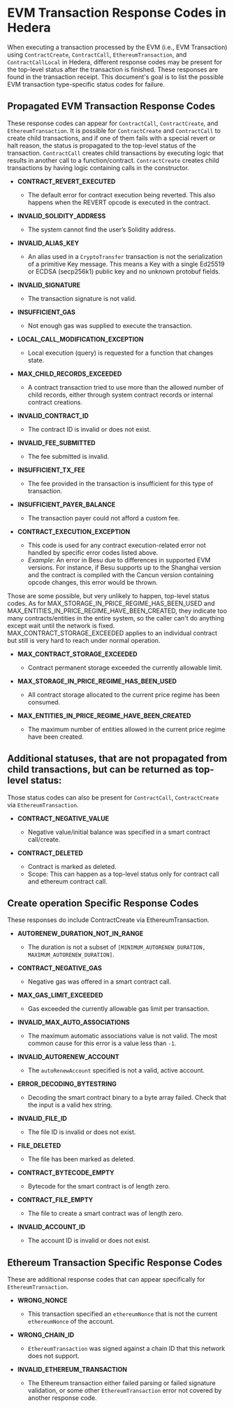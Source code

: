 # EVM Transaction Response Codes in Hedera

When executing a transaction processed by the EVM (i.e., EVM Transaction) using `ContractCreate`, `ContractCall`, `EthereumTransaction`, and `ContractCallLocal` in Hedera, different response codes may be present for the top-level status after the transaction is finished. 
These responses are found in the transaction receipt. This document's goal is to list the possible EVM transaction type-specific status codes for failure.

## Propagated EVM Transaction Response Codes
These response codes can appear for `ContractCall`, `ContractCreate`, and `EthereumTransaction`.
It is possible for `ContractCreate` and `ContractCall` to create child transactions, and if one of them fails with a special revert or halt reason, the status is propagated to the top-level status of the transaction.
`ContractCall` creates child transactions by executing logic that results in another call to a function/contract.
`ContractCreate` creates child transactions by having logic containing calls in the constructor.

- **CONTRACT_REVERT_EXECUTED**
  - The default error for contract execution being reverted. This also happens when the REVERT opcode is executed in the contract.

- **INVALID_SOLIDITY_ADDRESS**
  - The system cannot find the user’s Solidity address.

- **INVALID_ALIAS_KEY**
  - An alias used in a `CryptoTransfer` transaction is not the serialization of a primitive Key message. This means a Key with a single Ed25519 or ECDSA (secp256k1) public key and no unknown protobuf fields.

- **INVALID_SIGNATURE**
  - The transaction signature is not valid.

- **INSUFFICIENT_GAS**
  - Not enough gas was supplied to execute the transaction.

- **LOCAL_CALL_MODIFICATION_EXCEPTION**
  - Local execution (query) is requested for a function that changes state.

- **MAX_CHILD_RECORDS_EXCEEDED**
  - A contract transaction tried to use more than the allowed number of child records, either through system contract records or internal contract creations.

- **INVALID_CONTRACT_ID**
  - The contract ID is invalid or does not exist.

- **INVALID_FEE_SUBMITTED**
  - The fee submitted is invalid.

- **INSUFFICIENT_TX_FEE**
  - The fee provided in the transaction is insufficient for this type of transaction.

- **INSUFFICIENT_PAYER_BALANCE**
  - The transaction payer could not afford a custom fee.

- **CONTRACT_EXECUTION_EXCEPTION**
  - This code is used for any contract execution-related error not handled by specific error codes listed above.
  - *Example*: An error in Besu due to differences in supported EVM versions. For instance, if Besu supports up to the Shanghai version and the contract is compiled with the Cancun version containing opcode changes, this error would be thrown.

Those are some possible, but very unlikely to happen, top-level status codes. 
As for MAX_STORAGE_IN_PRICE_REGIME_HAS_BEEN_USED and MAX_ENTITIES_IN_PRICE_REGIME_HAVE_BEEN_CREATED, they indicate too many contracts/entities in the entire system, so the caller can't do anything except wait until the network is fixed.
MAX_CONTRACT_STORAGE_EXCEEDED applies to an individual contract but still is very hard to reach under normal operation.

- **MAX_CONTRACT_STORAGE_EXCEEDED**
  - Contract permanent storage exceeded the currently allowable limit.

- **MAX_STORAGE_IN_PRICE_REGIME_HAS_BEEN_USED**
  - All contract storage allocated to the current price regime has been consumed.

- **MAX_ENTITIES_IN_PRICE_REGIME_HAVE_BEEN_CREATED**
  - The maximum number of entities allowed in the current price regime have been created.

## Additional statuses, that are not propagated from child transactions, but can be returned as top-level status:
Those status codes can also be present for `ContractCall`, `ContractCreate` via `EthereumTransaction`.

- **CONTRACT_NEGATIVE_VALUE**
  - Negative value/initial balance was specified in a smart contract call/create.

- **CONTRACT_DELETED**
  - Contract is marked as deleted.
  - Scope: This can happen as a top-level status only for contract call and ethereum contract call.

## Create operation Specific Response Codes
These responses do include ContractCreate via EthereumTransaction.

- **AUTORENEW_DURATION_NOT_IN_RANGE**
  - The duration is not a subset of `[MINIMUM_AUTORENEW_DURATION, MAXIMUM_AUTORENEW_DURATION]`.

- **CONTRACT_NEGATIVE_GAS**
  - Negative gas was offered in a smart contract call.

- **MAX_GAS_LIMIT_EXCEEDED**
  - Gas exceeded the currently allowable gas limit per transaction.

- **INVALID_MAX_AUTO_ASSOCIATIONS**
  - The maximum automatic associations value is not valid. The most common cause for this error is a value less than `-1`.

- **INVALID_AUTORENEW_ACCOUNT**
  - The `autoRenewAccount` specified is not a valid, active account.

- **ERROR_DECODING_BYTESTRING**
  - Decoding the smart contract binary to a byte array failed. Check that the input is a valid hex string.

- **INVALID_FILE_ID**
  - The file ID is invalid or does not exist.

- **FILE_DELETED**
  - The file has been marked as deleted.

- **CONTRACT_BYTECODE_EMPTY**
  - Bytecode for the smart contract is of length zero.

- **CONTRACT_FILE_EMPTY**
  - The file to create a smart contract was of length zero.

- **INVALID_ACCOUNT_ID**
  - The account ID is invalid or does not exist.

## Ethereum Transaction Specific Response Codes
These are additional response codes that can appear specifically for `EthereumTransaction`.

- **WRONG_NONCE**
  - This transaction specified an `ethereumNonce` that is not the current `ethereumNonce` of the account.

- **WRONG_CHAIN_ID**
  - `EthereumTransaction` was signed against a chain ID that this network does not support.

- **INVALID_ETHEREUM_TRANSACTION**
  - The Ethereum transaction either failed parsing or failed signature validation, or some other `EthereumTransaction` error not covered by another response code.
